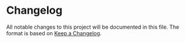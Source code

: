 # Changelog

All notable changes to this project will be documented in this file. The format is based on [Keep a Changelog](https://keepachangelog.com/en/1.1.0/).
